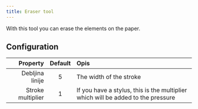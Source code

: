 ```yaml
---
title: Eraser tool
---
```


With this tool you can erase the elements on the paper.

## Configuration

|          Property | Default | Opis                                                                             |
| ----------------: | :-----: | :------------------------------------------------------------------------------- |
|   Debljina linije |    5    | The width of the stroke                                                          |
| Stroke multiplier |    1    | If you have a stylus, this is the multiplier which will be added to the pressure |
